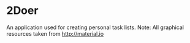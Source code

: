 # 2Doer
An application used for creating personal task lists.
Note: All graphical resources taken from http://material.io
